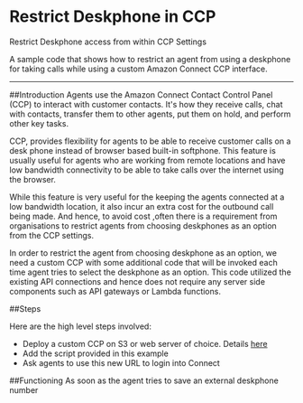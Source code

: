 # Restrict Deskphone in CCP

Restrict Deskphone access from within CCP Settings

A sample code that shows how to restrict an agent from using a deskphone for taking calls while using a custom Amazon Connect CCP interface.

----

##Introduction
Agents use the Amazon Connect Contact Control Panel (CCP) to interact with customer contacts. It's how they receive calls, chat with contacts, transfer them to other agents, put them on hold, and perform other key tasks.

CCP, provides flexibility for agents to be able to receive customer calls on a desk phone instead of browser based built-in softphone. This feature is usually useful for agents who are working from remote locations and have low bandwidth connectivity to be able to take calls over the internet using the browser.

While this feature is very useful for the keeping the agents connected at a low bandwidth location, it also incur an extra cost for the outbound call being made. And hence, to avoid cost ,often there is a requirement from organisations to restrict agents from choosing deskphones as an option from the CCP settings.

In order to restrict the agent from choosing deskphone as an option, we need a custom CCP with some additional code that will be invoked each time agent tries to select the deskphone as an option. This code utilized the existing API connections and hence does not require any server side components such as API gateways or Lambda functions.

##Steps

Here are the high level steps involved:
* Deploy a custom CCP on S3 or web server of choice. Details [here](https://github.com/amazon-connect/amazon-connect-streams/blob/master/Documentation.md)
* Add the script provided in this example
* Ask agents to use this new URL to login into Connect

##Functioning
As soon as the agent tries to save an external deskphone number

```javascript


```
